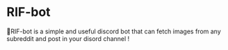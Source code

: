# RIF-bot
🤖RIF-bot is a simple and useful discord bot that can fetch images from any subreddit and post in your disord channel !

